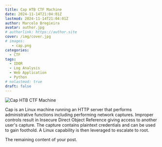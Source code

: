 ```yaml
---
title: Cap HTB CTF Machine
date: 2024-11-14T21:04:01Z
lastmod: 2024-11-14T21:04:01Z
author: Marcelo Bregieira
avatar: author.jpg
# authorlink: https://author.site
cover: /img/cover.jpg
# images:
   - cap.png
categories:
  - CTF
tags:
  - IDOR
  - Log Analysis
  - Web Application
  - Python
# nolastmod: true
draft: false
---
```


![Cap HTB CTF Machine](cap.png)

Cap is an Linux machine running an HTTP server that performs administrative functions including performing network captures. Improper controls result in Insecure Direct Object Reference giving access to another user's capture. The capture contains plaintext credentials and can be used to gain foothold. A Linux capability is then leveraged to escalate to root. 

<!--more-->

The remaining content of your post.
